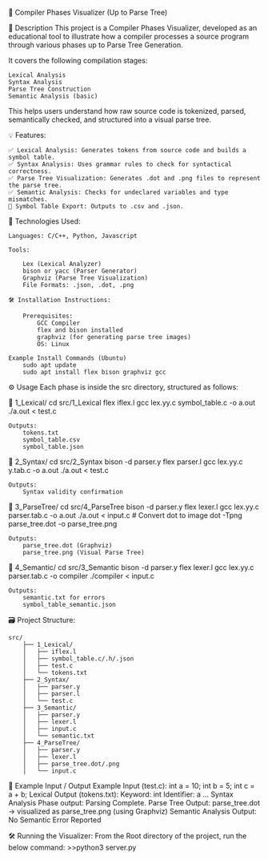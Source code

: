 🧠 Compiler Phases Visualizer (Up to Parse Tree)

📝 Description
    This project is a Compiler Phases Visualizer, developed as an educational tool to illustrate how a compiler processes a source program through various phases up to Parse Tree Generation.

It covers the following compilation stages:

    Lexical Analysis
    Syntax Analysis
    Parse Tree Construction
    Semantic Analysis (basic)

This helps users understand how raw source code is tokenized, parsed, semantically checked, and structured into a visual parse tree.

💡 Features:

    ✅ Lexical Analysis: Generates tokens from source code and builds a symbol table.
    ✅ Syntax Analysis: Uses grammar rules to check for syntactical correctness.
    ✅ Parse Tree Visualization: Generates .dot and .png files to represent the parse tree.
    ✅ Semantic Analysis: Checks for undeclared variables and type mismatches.
    🧾 Symbol Table Export: Outputs to .csv and .json.

🧰 Technologies Used:

    Languages: C/C++, Python, Javascript

    Tools:

        Lex (Lexical Analyzer)
        bison or yacc (Parser Generator)
        Graphviz (Parse Tree Visualization)
        File Formats: .json, .dot, .png

    🛠 Installation Instructions:
    
        Prerequisites:
            GCC Compiler
            flex and bison installed
            graphviz (for generating parse tree images)
            OS: Linux

    Example Install Commands (Ubuntu)
        sudo apt update
        sudo apt install flex bison graphviz gcc
⚙ Usage
    Each phase is inside the src directory, structured as follows:

📁 1_Lexical/
    cd src/1_Lexical
    flex iflex.l
    gcc lex.yy.c symbol_table.c -o a.out
    ./a.out < test.c

    Outputs:
        tokens.txt
        symbol_table.csv
        symbol_table.json


📁 2_Syntax/
    cd src/2_Syntax
    bison -d parser.y
    flex parser.l
    gcc lex.yy.c y.tab.c -o a.out
    ./a.out < test.c

    Outputs:
        Syntax validity confirmation

📁 3_ParseTree/
    cd src/4_ParseTree
    bison -d parser.y
    flex lexer.l
    gcc lex.yy.c parser.tab.c -o a.out
    ./a.out < input.c
    # Convert dot to image
    dot -Tpng parse_tree.dot -o parse_tree.png

    Outputs:
        parse_tree.dot (Graphviz)
        parse_tree.png (Visual Parse Tree)

📁 4_Semantic/
    cd src/3_Semantic
    bison -d parser.y
    flex lexer.l
    gcc lex.yy.c parser.tab.c -o compiler
    ./compiler < input.c

    Outputs:
        semantic.txt for errors
        symbol_table_semantic.json

🗃 Project Structure:

    src/
        ├── 1_Lexical/
        │   ├── iflex.l
        │   ├── symbol_table.c/.h/.json
        │   ├── test.c
        │   └── tokens.txt
        ├── 2_Syntax/
        │   ├── parser.y
        │   ├── parser.l
        │   └── test.c
        ├── 3_Semantic/
        │   ├── parser.y
        │   ├── lexer.l
        │   ├── input.c
        │   └── semantic.txt
        ├── 4_ParseTree/
        │   ├── parser.y
        │   ├── lexer.l
        │   ├── parse_tree.dot/.png
        │   └── input.c

📄 Example Input / Output
Example Input (test.c):
    int a = 10;
    int b = 5;
    int c = a + b;
Lexical Output (tokens.txt):
    Keyword: int
    Identifier: a
    ...
Syntax Analysis Phase output:
    Parsing Complete.
Parse Tree Output:
    parse_tree.dot → visualized as parse_tree.png (using Graphviz)
Semantic Analysis Output:
    No Semantic Error Reported


🛠️ Running the Visualizer:
    From the Root directory of the project, run the below command:
        >>python3 server.py
